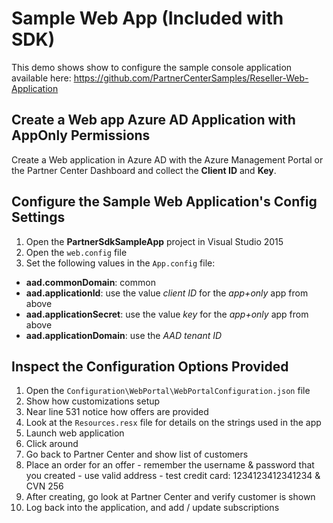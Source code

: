 # Sample Web App (Included with SDK)

This demo shows show to configure the sample console application available here: https://github.com/PartnerCenterSamples/Reseller-Web-Application

## Create a Web app Azure AD Application with AppOnly Permissions

Create a Web application in Azure AD with the Azure Management Portal or the Partner Center Dashboard and collect the **Client ID** and **Key**.

## Configure the Sample Web Application's Config Settings

1. Open the **PartnerSdkSampleApp** project in Visual Studio 2015
1. Open the `web.config` file
1. Set the following values in the `App.config` file:
  - **aad.commonDomain**: common
  - **aad.applicationId**: use the value *client ID* for the *app+only* app from above
  - **aad.applicationSecret**: use the value *key* for the *app+only* app from above
  - **aad.applicationDomain**: use the *AAD tenant ID*

## Inspect the Configuration Options Provided

1. Open the `Configuration\WebPortal\WebPortalConfiguration.json` file 
  1. Show how customizations setup
  1. Near line 531 notice how offers are provided
1. Look at the `Resources.resx` file for details on the strings used in the app
1. Launch web application
  1. Click around
  1. Go back to Partner Center and show list of customers
  1. Place an order for an offer
    - remember the username & password that you created
    - use valid address
    - test credit card: 1234123412341234 & CVN 256
  1. After creating, go look at Partner Center and verify customer is shown
  1. Log back into the application, and add / update subscriptions